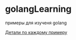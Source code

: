 # golangLearning
примеры для изученя golang

[Детали по каждому примеру](https://github.com/pepelazz/golangLearning/wiki/%D0%9F%D1%80%D0%BE%D1%81%D1%82%D1%8B%D0%B5-%D0%BF%D1%80%D0%B8%D0%BC%D0%B5%D1%80%D1%8B-%D0%BF%D1%80%D0%B0%D0%BA%D1%82%D0%B8%D1%87%D0%B5%D1%81%D0%BA%D0%B8%D1%85-%D0%B7%D0%B0%D0%B4%D0%B0%D1%87-%D0%BD%D0%B0-Go)


